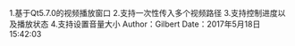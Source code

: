 
1.基于Qt5.7.0的视频播放窗口
2.支持一次性传入多个视频路径
3.支持控制进度以及播放状态
4.支持设置音量大小
Author：Gilbert
Date：2017年5月18日 15:42:03

